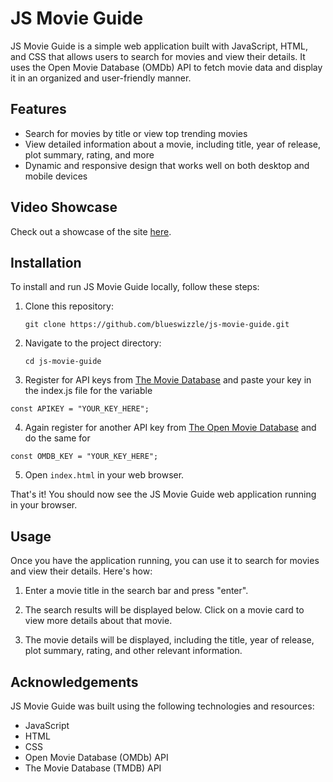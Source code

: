 # JS Movie Guide


JS Movie Guide is a simple web application built with JavaScript, HTML, and CSS that allows users to search for movies and view their details. It uses the Open Movie Database (OMDb) API to fetch movie data and display it in an organized and user-friendly manner.

## Features

- Search for movies by title or view top trending movies
- View detailed information about a movie, including title, year of release, plot summary, rating, and more
- Dynamic and responsive design that works well on both desktop and mobile devices

## Video Showcase

Check out a showcase of the site [here](https://youtu.be/sS8othUvrZY).

## Installation

To install and run JS Movie Guide locally, follow these steps:

1. Clone this repository:
   ```
   git clone https://github.com/blueswizzle/js-movie-guide.git
   ```

2. Navigate to the project directory:
   ```
   cd js-movie-guide
   ```

3. Register for API keys from [The Movie Database](https://developers.themoviedb.org/3/getting-started/introduction) and paste your key in the index.js file for the variable
  ```
  const APIKEY = "YOUR_KEY_HERE";
  
  ```
4. Again register for another API key from [The Open Movie Database](https://www.omdbapi.com/apikey.aspx) and do the same for
  ```
  const OMDB_KEY = "YOUR_KEY_HERE";
  ```
 
5. Open `index.html` in your web browser.

That's it! You should now see the JS Movie Guide web application running in your browser.

## Usage

Once you have the application running, you can use it to search for movies and view their details. Here's how:

1. Enter a movie title in the search bar and press "enter".

2. The search results will be displayed below. Click on a movie card to view more details about that movie.

3. The movie details will be displayed, including the title, year of release, plot summary, rating, and other relevant information.


## Acknowledgements

JS Movie Guide was built using the following technologies and resources:

- JavaScript
- HTML
- CSS
- Open Movie Database (OMDb) API
- The Movie Database (TMDB) API
